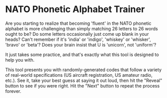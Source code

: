 # NATO Phonetic Alphabet Trainer

Are you starting to realize that becoming 'fluent' in the NATO phonetic alphabet is more challenging than simply matching 26 letters to 26 words ought to be?  Do some letters occasionally just come up blank in your heads?  Can't remember if it's 'india' or 'indigo', 'whiskey' or 'whisker', 'bravo' or 'beta'?  Does your brain insist that U is 'unicorn', not 'uniform'?

It just takes some practice, and that's exactly what this tool is designed to help you with.

This tool presents you with randomly-generated codes that follow a variety of real-world specifications (US aircraft registration, US amateur radio, etc.).  See it, take your best guess at saying it out loud, then hit the "Reveal" button to see if you were right.  Hit the "Next" button to repeat the process forever.